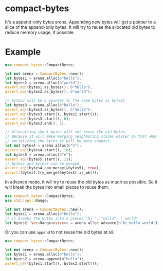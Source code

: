 # compact-bytes

It's a append-only bytes arena. Appending new bytes will get a pointer to a
slice of the append-only bytes. It will try to reuse the allocated old bytes to
reduce memory usage, if possible.

# Example

```rust
use compact_bytes::CompactBytes;

let mut arena = CompactBytes::new();
let bytes1 = arena.alloc(b"hello");
let bytes2 = arena.alloc(b"world");
assert_eq!(bytes1.as_bytes(), b"hello");
assert_eq!(bytes2.as_bytes(), b"world");

// bytes3 will be a pointer to the same bytes as bytes1
let bytes3 = arena.alloc(b"hello");
assert_eq!(bytes3.as_bytes(), b"hello");
assert_eq!(bytes3.start(), bytes1.start());
assert_eq!(bytes3.start(), 0);
assert_eq!(bytes3.end(), 5);

// Allocatting short bytes will not reuse the old bytes.
// Because it will make merging neighboring slices easier so that when
// serializing the bytes it will be more compact.
let mut bytes4 = arena.alloc(b"h");
assert_eq!(bytes4.start(), 10);
let bytes5 = arena.alloc(b"e");
assert_eq!(bytes5.start(), 11);
// bytes4 and bytes5 can be merged
assert_eq!(bytes4.can_merge(&bytes5), true);
assert!(bytes4.try_merge(&bytes5).is_ok());
```

In advance mode, it will try to reuse the old bytes as much as possible.
So it will break the bytes into small pieces to reuse them.

```rust
use compact_bytes::CompactBytes;
use std::ops::Range;

let mut arena = CompactBytes::new();
let bytes1 = arena.alloc(b"hello");
// it breaks the bytes into 3 pieces "hi ", "hello", " world"
let bytes2: Vec<Range<usize>> = arena.alloc_advance(b"hi hello world");
```

Or you can use `append` to not reuse the old bytes at all.

```rust
use compact_bytes::CompactBytes;

let mut arena = CompactBytes::new();
let bytes1 = arena.alloc(b"hello");
let bytes2 = arena.append(b"hello");
assert_ne!(bytes1.start(), bytes2.start());
```
